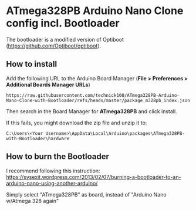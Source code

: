 # ATmega328PB Arduino Nano Clone config incl. Bootloader
The bootloader is a modified version of Optiboot (https://github.com/Optiboot/optiboot).

## How to install
Add the following URL to the Arduino Board Manager (**File > Preferences > Additional Boards Manager URLs**)
```
https://raw.githubusercontent.com/technick100/ATmega328PB-Arduino-Nano-Clone-with-Bootloader/refs/heads/master/package_m328pb_index.json
```
Then search in the Board Manager for **ATmega328PB** and click install.

If this fails, you might download the zip file and unzip it to:
```
C:\Users\<Your Username>\AppData\Local\Arduino\packages\ATmega328PB-with-Bootloader\hardware
```

## How to burn the Bootloader
I recommend following this instruction: https://sysexit.wordpress.com/2013/02/07/burning-a-bootloader-to-an-arduino-nano-using-another-arduino/

Simply select "ATmega328PB" as board, instead of "Arduino Nano w/Atmega 328 again"
